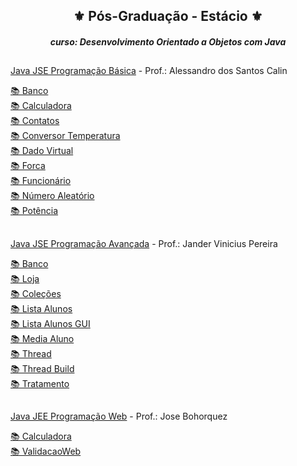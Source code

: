 <h2 align="center">⚜️ Pós-Graduação - Estácio ⚜️</h2>
<i><h4 align="center">curso: Desenvolvimento Orientado a Objetos com Java</i>
  
##
  
[Java JSE Programação Básica](https://github.com/GivaldoMedeirosNeto/Estacio-Pos/tree/main/Aula%20-%20Java%20JEE%20-%20Programação%20Básica) - Prof.: Alessandro dos Santos Calin

[📚 Banco ](https://github.com/GivaldoMedeirosNeto/Estacio-Pos/tree/main/Aula%20-%20Java%20JEE%20-%20Programação%20Básica/Banco)<br>
[📚 Calculadora ](https://github.com/GivaldoMedeirosNeto/Estacio-Pos/tree/main/Aula%20-%20Java%20JEE%20-%20Programação%20Básica/Calculadora)<br>
[📚 Contatos ](https://github.com/GivaldoMedeirosNeto/Estacio-Pos/tree/main/Aula%20-%20Java%20JEE%20-%20Programação%20Básica/Contatos)<br>
[📚 Conversor Temperatura ](https://github.com/GivaldoMedeirosNeto/Estacio-Pos/tree/main/Aula%20-%20Java%20JEE%20-%20Programação%20Básica/ConversorCelsiusFahrenheit)<br>
[📚 Dado Virtual ](https://github.com/GivaldoMedeirosNeto/Estacio-Pos/tree/main/Aula%20-%20Java%20JEE%20-%20Programação%20Básica/DadoVirtual)<br>
[📚 Forca ](https://github.com/GivaldoMedeirosNeto/Estacio-Pos/tree/main/Aula%20-%20Java%20JEE%20-%20Programação%20Básica/Forca)<br>
[📚 Funcionário ](https://github.com/GivaldoMedeirosNeto/Estacio-Pos/tree/main/Aula%20-%20Java%20JEE%20-%20Programação%20Básica/Funcionario)<br>
[📚 Número Aleatório ](https://github.com/GivaldoMedeirosNeto/Estacio-Pos/tree/main/Aula%20-%20Java%20JEE%20-%20Programação%20Básica/NumeroAleatorio)<br>
[📚 Potência ](https://github.com/GivaldoMedeirosNeto/Estacio-Pos/tree/main/Aula%20-%20Java%20JEE%20-%20Programação%20Básica/Potência)<br>

##
  
[Java JSE Programação Avançada](https://github.com/GivaldoMedeirosNeto/PosGraduacao/tree/main/Aula%20-%20Java%20JSE%20-%20Programação%20Avançada) - Prof.: Jander Vinicius Pereira

[📚 Banco ](https://github.com/GivaldoMedeirosNeto/PosGraduacao/tree/main/Aula%20-%20Java%20JSE%20-%20Programação%20Avançada/Banco)<br>
[📚 Loja ](https://github.com/GivaldoMedeirosNeto/PosGraduacao/tree/main/Aula%20-%20Java%20JSE%20-%20Programação%20Avançada/Colecoes)<br>
[📚 Coleções ](https://github.com/GivaldoMedeirosNeto/PosGraduacao)<br>
[📚 Lista Alunos ](https://github.com/GivaldoMedeirosNeto/PosGraduacao)<br>
[📚 Lista Alunos GUI ](https://github.com/GivaldoMedeirosNeto/PosGraduacao)<br>
[📚 Media Aluno ](https://github.com/GivaldoMedeirosNeto/PosGraduacao)<br>
[📚 Thread ](https://github.com/GivaldoMedeirosNeto/PosGraduacao)<br>
[📚 Thread Build ](https://github.com/GivaldoMedeirosNeto/PosGraduacao)<br>
[📚 Tratamento ](https://github.com/GivaldoMedeirosNeto/PosGraduacao)<br>

##
  
[Java JEE Programação Web](https://github.com/GivaldoMedeirosNeto/Estacio-Pos/tree/main/Aula%20-%20Java%20JEE%20-%20Aplicação%20Web) - Prof.: Jose Bohorquez

[📚 Calculadora ](https://github.com/GivaldoMedeirosNeto/Estacio-Pos/tree/main/Aula%20-%20Java%20JEE%20-%20Aplicação%20Web/CalculadoraWeb)<br>
[📚 ValidacaoWeb ](https://github.com/GivaldoMedeirosNeto/Estacio-Pos/tree/main/Aula%20-%20Java%20JEE%20-%20Aplicação%20Web/ValidacaoWeb)<br>
